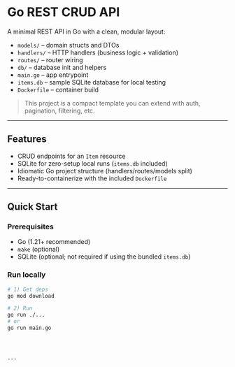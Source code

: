 # Go REST CRUD API

A minimal REST API in Go with a clean, modular layout:

- `models/` – domain structs and DTOs
- `handlers/` – HTTP handlers (business logic + validation)
- `routes/` – router wiring
- `db/` – database init and helpers
- `main.go` – app entrypoint
- `items.db` – sample SQLite database for local testing
- `Dockerfile` – container build

> This project is a compact template you can extend with auth, pagination, filtering, etc.

---

## Features

- CRUD endpoints for an `Item` resource
- SQLite for zero-setup local runs (`items.db` included)
- Idiomatic Go project structure (handlers/routes/models split)
- Ready-to-containerize with the included `Dockerfile`

---

## Quick Start

### Prerequisites
- Go (1.21+ recommended)
- `make` (optional)
- SQLite (optional; not required if using the bundled `items.db`)

### Run locally

```bash
# 1) Get deps
go mod download

# 2) Run
go run ./...
# or
go run main.go




---

